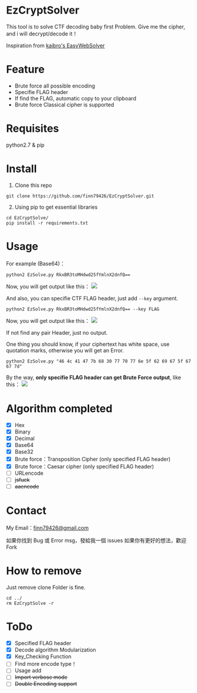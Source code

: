 # EzCryptSolver

This tool is to solve CTF decoding baby first Problem.
Give me the cipher, and i will decrypt/decode it！

Inspiration from [kaibro's EasyWebSolver](https://github.com/w181496/EasySolver)

# Feature

- Brute force all possible encoding
- Specifie FLAG header
- If find the FLAG, automatic copy to your clipboard
- Brute force Classical cipher is supported

# Requisites

python2.7 & pip

# Install

1. Clone this repo

```Shell
git clone https://github.com/finn79426/EzCryptSolver.git
```

2. Using pip to get essential libraries

```shell
cd EzCryptSolve/
pip install -r requirements.txt
```

# Usage

For example (Base64)：

```Shell
python2 EzSolve.py RkxBR3toMHdwd25fYmlnX2dnfQ==
```

Now, you will get output like this：
![](https://i.imgur.com/N3DfWgv.png)

And also, you can specifie CTF FLAG header, just add `--key` argument.

```Shell
python2 EzSolve.py RkxBR3toMHdwd25fYmlnX2dnfQ== --key FLAG
```

Now, you will get output like this：
![](https://i.imgur.com/l8ukYqt.png)

If not find any pair Header, just no output.

One thing you should know, if your ciphertext has white space, use quotation marks, otherwise you will get an Error.

```Shell
python2 EzSolve.py "46 4c 41 47 7b 68 30 77 70 77 6e 5f 62 69 67 5f 67 67 7d"
```

By the way, **only specifie FLAG header can get Brute Force output**, like this：
![](https://i.imgur.com/H8OweEh.png)


# Algorithm completed

- [x] Hex
- [x] Binary
- [x] Decimal
- [x] Base64
- [x] Base32
- [x] Brute force：Transposition Cipher (only specified FLAG header)
- [x] Brute force：Caesar cipher (only specified FLAG header)
- [ ] URLencode
- [ ] ~~jsfuck~~
- [ ] ~~aaencode~~

# Contact

My Email：finn79426@gmail.com

如果你找到 Bug 或 Error msg，發給我一個 issues 
如果你有更好的想法，歡迎 Fork

# How to remove

Just remove clone Folder is fine.

```Shell
cd ../
rm EzCryptSolve -r
```

# ToDo

- [x] Specified FLAG header
- [x] Decode algorithm Modularization
- [x] Key_Checking Function
- [ ] Find more encode type！
- [ ] Usage add
- [ ] ~~Import verbose mode~~
- [ ] ~~Double Encoding support~~
